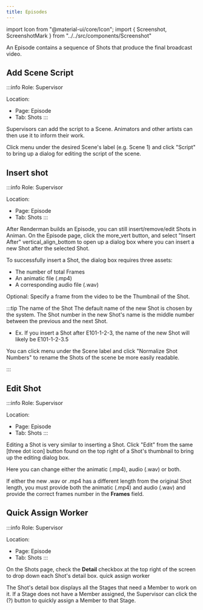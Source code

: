 ```yaml
---
title: Episodes
---
```

import Icon from "@material-ui/core/Icon";
import { Screenshot, ScreenshotMark } from "../../src/components/Screenshot"

An Episode contains a sequence of Shots that produce the final broadcast video.

## Add Scene Script
:::info
Role: Supervisor

Location: 

- Page: Episode
- Tab: Shots
:::

Supervisors can add the script to a Scene. Animators and other artists can then use it to inform their work.

Click <Icon>menu</Icon> under the desired Scene's label (e.g. Scene 1) and click "Script" to bring up a dialog for editing the script of the scene.

<Screenshot image="/screenshot/episode_shots.png">
  <ScreenshotMark x="8.6%" y="71.5%" width="4.8%" height="8.5%" textPosition="right" borderRadius="50%"></ScreenshotMark>
</Screenshot>

## Insert shot
:::info
Role: Supervisor

Location: 

- Page: Episode
- Tab: Shots
:::

After Renderman builds an Episode, you can still insert/remove/edit Shots in Animan.
On the Episode page, click the <Icon>more_vert</Icon> button, and select "Insert After" <Icon>vertical_align_bottom</Icon> to open up a dialog box where you can insert a new Shot after the selected Shot.

<Screenshot image="/screenshot/episode_shows_options.png">
  <ScreenshotMark x="45.3%" y="42%" width="6%" height="8.5%" textPosition="right" borderRadius="50%"></ScreenshotMark>
</Screenshot>

To successfully insert a Shot, the dialog box requires three assets:

- The number of total Frames
- An animatic file (.mp4)
- A corresponding audio file (.wav)

Optional: Specify a frame from the video to be the Thumbnail of the Shot.

<Screenshot image="/screenshot/episode_shows_insert_shot.png">
</Screenshot>

:::tip The name of the Shot
The default name of the new Shot is chosen by the system.
The Shot number in the new Shot's name is the middle number between the previous and the next Shot.
- Ex. If you insert a Shot after E101-1-2-3, the name of the new Shot will likely be E101-1-2-3.5

You can click <Icon>menu</Icon> under the Scene label and click "Normalize Shot Numbers" to
rename the Shots of the scene be more easily readable.

<Screenshot image="/screenshot/episode_shows_normalize_shotnames.png">
    <ScreenshotMark x="12%" y="37.5%" width="9%" height="15%" textPosition="right" borderRadius="50%"></ScreenshotMark>
    <ScreenshotMark x="35%" y="79%" width="52%" height="16%" textPosition="right" borderRadius="10px"></ScreenshotMark>
</Screenshot>
:::

## Edit Shot
:::info
Role: Supervisor

Location: 

- Page: Episode
- Tab: Shots
:::

Editing a Shot is very similar to inserting a Shot. Click "Edit" from the same [three dot icon] button found on the top right of a Shot's thumbnail to bring up the editing dialog box.

<Screenshot image="/screenshot/episode_shows_options.png">
    <ScreenshotMark x="57%" y="51.5%" width="18%" height="10%" textPosition="right" borderRadius="10px"></ScreenshotMark>
</Screenshot>

Here you can change either the animatic (.mp4), audio (.wav) or both.

If either the new .wav or .mp4 has a different length from the original Shot length, you must provide both the animatic (.mp4) and audio (.wav) and provide the correct frames number in the **Frames** field.

## Quick Assign Worker
:::info
Role: Supervisor

Location: 

- Page: Episode
- Tab: Shots
:::

On the Shots page, check the **Detail** checkbox at the top right of the screen to drop down each Shot's detail box.
<Screenshot image="/screenshot/episode_shots_detail.png">
  <ScreenshotMark x="93.5%" y="24%" width="10%" height="8%" textPosition="right" borderRadius="10px"></ScreenshotMark>
  <ScreenshotMark x="29.2%" y="66%" width="4.6%" height="9%" textPosition="right" borderRadius="50%">
    quick assign worker
  </ScreenshotMark>
</Screenshot>

The Shot's detail box displays all the Stages that need a Member to work on it. If a Stage does not have a Member assigned, the Supervisor can click the (?) button to quickly assign a Member to that Stage.